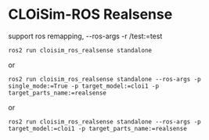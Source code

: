 # CLOiSim-ROS Realsense

support ros remapping, --ros-args -r /test:=test

```shell
ros2 run cloisim_ros_realsense standalone
```

or

```shell
ros2 run cloisim_ros_realsense standalone --ros-args -p single_mode:=True -p target_model:=cloi1 -p target_parts_name:=realsense
```

or

```shell
ros2 run cloisim_ros_realsense standalone --ros-args -p target_model:=cloi1 -p target_parts_name:=realsense
```

